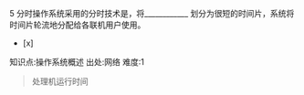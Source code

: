 5
分时操作系统采用的分时技术是，将____________ 划分为很短的时间片，系统将时间片轮流地分配给各联机用户使用。
- [x]

知识点:操作系统概述
出处:网络
难度:1
> 处理机运行时间
